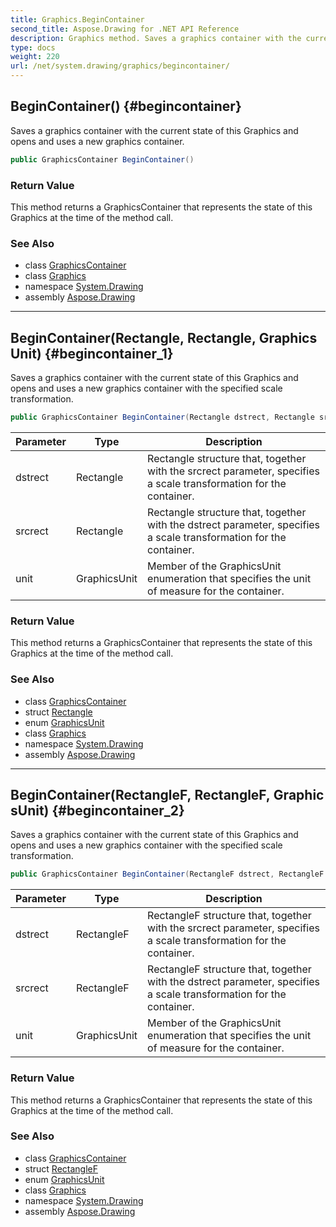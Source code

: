 ```yaml
---
title: Graphics.BeginContainer
second_title: Aspose.Drawing for .NET API Reference
description: Graphics method. Saves a graphics container with the current state of this Graphics and opens and uses a new graphics container
type: docs
weight: 220
url: /net/system.drawing/graphics/begincontainer/
---
```

## BeginContainer() {#begincontainer}

Saves a graphics container with the current state of this Graphics and opens and uses a new graphics container.

```csharp
public GraphicsContainer BeginContainer()
```

### Return Value

This method returns a GraphicsContainer that represents the state of this Graphics at the time of the method call.

### See Also

* class [GraphicsContainer](../../../system.drawing.drawing2d/graphicscontainer/)
* class [Graphics](../)
* namespace [System.Drawing](../../graphics/)
* assembly [Aspose.Drawing](../../../)

---

## BeginContainer(Rectangle, Rectangle, GraphicsUnit) {#begincontainer_1}

Saves a graphics container with the current state of this Graphics and opens and uses a new graphics container with the specified scale transformation.

```csharp
public GraphicsContainer BeginContainer(Rectangle dstrect, Rectangle srcrect, GraphicsUnit unit)
```

| Parameter | Type | Description |
| --- | --- | --- |
| dstrect | Rectangle | Rectangle structure that, together with the srcrect parameter, specifies a scale transformation for the container. |
| srcrect | Rectangle | Rectangle structure that, together with the dstrect parameter, specifies a scale transformation for the container. |
| unit | GraphicsUnit | Member of the GraphicsUnit enumeration that specifies the unit of measure for the container. |

### Return Value

This method returns a GraphicsContainer that represents the state of this Graphics at the time of the method call.

### See Also

* class [GraphicsContainer](../../../system.drawing.drawing2d/graphicscontainer/)
* struct [Rectangle](../../rectangle/)
* enum [GraphicsUnit](../../graphicsunit/)
* class [Graphics](../)
* namespace [System.Drawing](../../graphics/)
* assembly [Aspose.Drawing](../../../)

---

## BeginContainer(RectangleF, RectangleF, GraphicsUnit) {#begincontainer_2}

Saves a graphics container with the current state of this Graphics and opens and uses a new graphics container with the specified scale transformation.

```csharp
public GraphicsContainer BeginContainer(RectangleF dstrect, RectangleF srcrect, GraphicsUnit unit)
```

| Parameter | Type | Description |
| --- | --- | --- |
| dstrect | RectangleF | RectangleF structure that, together with the srcrect parameter, specifies a scale transformation for the container. |
| srcrect | RectangleF | RectangleF structure that, together with the dstrect parameter, specifies a scale transformation for the container. |
| unit | GraphicsUnit | Member of the GraphicsUnit enumeration that specifies the unit of measure for the container. |

### Return Value

This method returns a GraphicsContainer that represents the state of this Graphics at the time of the method call.

### See Also

* class [GraphicsContainer](../../../system.drawing.drawing2d/graphicscontainer/)
* struct [RectangleF](../../rectanglef/)
* enum [GraphicsUnit](../../graphicsunit/)
* class [Graphics](../)
* namespace [System.Drawing](../../graphics/)
* assembly [Aspose.Drawing](../../../)



